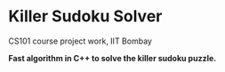 # Killer Sudoku Solver
CS101 course project work, IIT Bombay

**Fast algorithm in C++ to solve the killer sudoku puzzle.**
